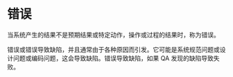 # 错误

当系统产生的结果不是预期结果或特定动作，操作或过程的结果时，称为错误。

错误或错误导致缺陷，并且通常由于各种原因而引发。它可能是系统规范问题或设计问题或编码问题，这会导致缺陷。错误导致缺陷，如果 QA 发现的缺陷导致失败。
